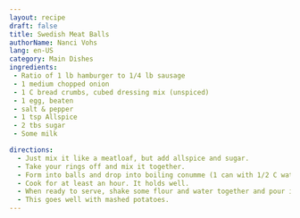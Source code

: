 ```yaml
---
layout: recipe
draft: false
title: Swedish Meat Balls
authorName: Nanci Vohs
lang: en-US
category: Main Dishes
ingredients:
 - Ratio of 1 lb hamburger to 1/4 lb sausage
 - 1 medium chopped onion
 - 1 C bread crumbs, cubed dressing mix (unspiced)
 - 1 egg, beaten
 - salt & pepper
 - 1 tsp Allspice
 - 2 tbs sugar
 - Some milk

directions:
  - Just mix it like a meatloaf, but add allspice and sugar.
  - Take your rings off and mix it together.
  - Form into balls and drop into boiling conumme (1 can with 1/2 C water ratio).
  - Cook for at least an hour. It holds well.
  - When ready to serve, shake some flour and water together and pour into hot mixture to make gravy.
  - This goes well with mashed potatoes.
---
```

